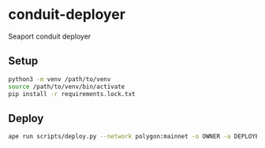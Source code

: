 # conduit-deployer

Seaport conduit deployer

## Setup

```bash
python3 -m venv /path/to/venv
source /path/to/venv/bin/activate
pip install -r requirements.lock.txt
```

## Deploy

```bash
ape run scripts/deploy.py --network polygon:mainnet -o OWNER -a DEPLOYER
```
